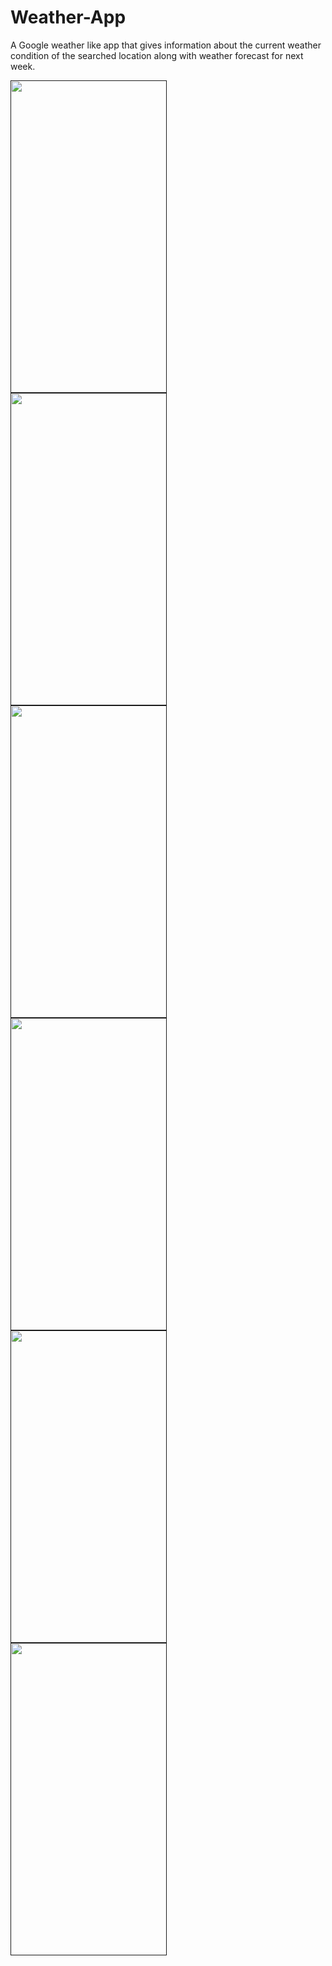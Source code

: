 # Weather-App
A Google weather like app that gives information about the current weather condition of the searched location along with weather forecast for next week.

<a href=""><img src="https://user-images.githubusercontent.com/54817804/107047430-d0079500-67ed-11eb-980a-c055aa42c132.png" align="left" height="500" width="250" ></a>
<a href=""><img src="https://user-images.githubusercontent.com/54817804/107047488-e150a180-67ed-11eb-9e32-85f3b9920a0a.png" align="left" height="500" width="250"></a>
<a href=""><img src="https://user-images.githubusercontent.com/54817804/107065041-50d08c00-6802-11eb-8229-87ff59b3dbbc.png" align="left" height="500" width="250"></a>
<a href=""><img src="https://user-images.githubusercontent.com/54817804/107047523-edd4fa00-67ed-11eb-938b-9d526b4c3226.png" align="left" height="500" width="250"></a>
<a href=""><img src="https://user-images.githubusercontent.com/54817804/107047506-e7468280-67ed-11eb-8c40-d99c79254d4d.png" align="left" height="500" width="250"></a>
<a href=""><img src="https://user-images.githubusercontent.com/54817804/107047520-eada0980-67ed-11eb-960f-15869e9f6200.png" align="left" height="500" width="250"></a>

